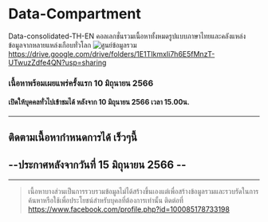 # Data-Compartment
Data-consolidated-TH-EN
คอลเลกชั่นรวมเนื้อหาทั้งหมดรูปแบบภาษาไทยและคลังแหล่งข้อมูลจากหลายแหล่งเกือบทั่วโลก
![ศูนย์ข้อมูลรวม](https://i.ibb.co/hCrssMc/Gradient-Cyber-security-Internet-Instagram-post.png)
https://drive.google.com/drive/folders/1E1TIkmxIi7h6E5fMnzT-UTwuzZdfe4QN?usp=sharing

### เนื้อหาพร้อมเผยแพร่ครั้งแรก 10 มิถุนายน 2566 
#### เปิดให้บุคคลทั่วไปเข้าชมได้ หลังจาก 10 มิถุนายน 2566 เวลา 15.00น.
-------------------------------------------------------------------------------
## ติดตามเนื้อหากำหนดการได้ เร็วๆนี้
## --ประกาศหลังจากวันที่ 15 มิถุนายน 2566 --
-------------------------------------------------------------------------------
> เนื้อหาบางส่วนเป็นการรวบรวมข้อมูลไม่ได้สร้างขึ้นเองแต่เพื่อสร้างข้อมูลรวมและรวบรัดในการค้นหาหรือใช้เพื่อประโยชน์สำหรับบุคลที่ต้องการเท่านั้น
ติดต่อที่ https://www.facebook.com/profile.php?id=100085178733198 
